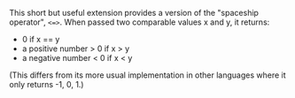 This short but useful extension provides a version of the "spaceship operator", `<=>`. When passed two comparable values x and y, it returns:

- 0 if x == y
- a positive number > 0 if x > y
- a negative number < 0 if x < y

(This differs from its more usual implementation in other languages where it only returns -1, 0, 1.)


